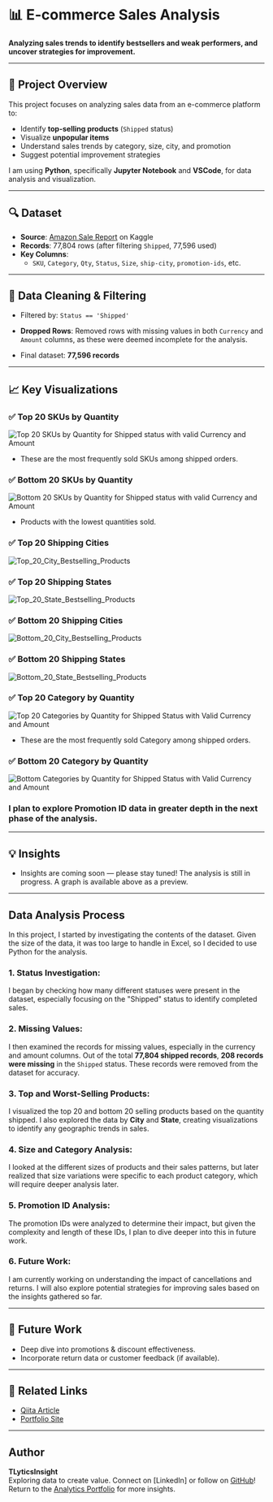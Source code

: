 # 📊 E-commerce Sales Analysis

**Analyzing sales trends to identify bestsellers and weak performers, and uncover strategies for improvement.**

---

## 📌 Project Overview

This project focuses on analyzing sales data from an e-commerce platform to:

- Identify **top-selling products** (`Shipped` status)
- Visualize **unpopular items**
- Understand sales trends by category, size, city, and promotion
- Suggest potential improvement strategies

I am using **Python**, specifically **Jupyter Notebook** and **VSCode**, for data analysis and visualization.

---

## 🔍 Dataset

- **Source**: [Amazon Sale Report](https://www.kaggle.com/datasets) on Kaggle
- **Records**: 77,804 rows (after filtering `Shipped`, 77,596 used)
- **Key Columns**:
  - `SKU`, `Category`, `Qty`, `Status`, `Size`, `ship-city`, `promotion-ids`, etc.

---

## 🧹 Data Cleaning & Filtering

- Filtered by: `Status == 'Shipped'`

- **Dropped Rows**: Removed rows with missing values in both `Currency` and `Amount` columns, as these were deemed incomplete for the analysis.

- Final dataset: **77,596 records**

---

## 📈 Key Visualizations

### ✅ Top 20 SKUs by Quantity
![Top 20 SKUs by Quantity for Shipped status with valid Currency and Amount](/ecommerce-sales-analysis/images/Top_20_SKU_Bestselling_Products.png)
- These are the most frequently sold SKUs among shipped orders.

### ✅ Bottom 20 SKUs by Quantity
![Bottom 20 SKUs by Quantity for Shipped status with valid Currency and Amount](/ecommerce-sales-analysis/images/Bottom_20_SKU_Bestselling_Products.png)
- Products with the lowest quantities sold.

### ✅ Top 20 Shipping Cities
![Top_20_City_Bestselling_Products](/ecommerce-sales-analysis/images/Top_20_City_Bestselling_Products.png)
### ✅ Top 20 Shipping States
![Top_20_State_Bestselling_Products](/ecommerce-sales-analysis/images/Top_20_State_Bestselling_Products.png)

### ✅ Bottom 20 Shipping Cities
![Bottom_20_City_Bestselling_Products](/ecommerce-sales-analysis/images/Bottom_20_City_Bestselling_Products.png)
### ✅ Bottom 20 Shipping States
![Bottom_20_State_Bestselling_Products](/ecommerce-sales-analysis/images/Bottom_20_State_Bestselling_Products.png)

### ✅ Top 20 Category by Quantity
![Top 20 Categories by Quantity for Shipped Status with Valid Currency and Amount](/ecommerce-sales-analysis/images/Top_20_Category_Bestselling_Products.png)

- These are the most frequently sold Category among shipped orders.

### ✅ Bottom 20 Category by Quantity
![Bottom Categories by Quantity for Shipped Status with Valid Currency and Amount](/ecommerce-sales-analysis/images/Bottom_20_SKU(Category)_Bestselling_Products.png)

### I plan to explore Promotion ID data in greater depth in the next phase of the analysis.

---

## 💡 Insights

- Insights are coming soon — please stay tuned!
The analysis is still in progress. A graph is available above as a preview.

---

## Data Analysis Process

In this project, I started by investigating the contents of the dataset. Given the size of the data, it was too large to handle in Excel, so I decided to use Python for the analysis.

### 1. **Status Investigation**:
I began by checking how many different statuses were present in the dataset, especially focusing on the "Shipped" status to identify completed sales.

### 2. **Missing Values**:
I then examined the records for missing values, especially in the currency and amount columns. Out of the total **77,804 shipped records**, **208 records were missing** in the `Shipped` status. These records were removed from the dataset for accuracy.

### 3. **Top and Worst-Selling Products**:
I visualized the top 20 and bottom 20 selling products based on the quantity shipped. I also explored the data by **City** and **State**, creating visualizations to identify any geographic trends in sales.

### 4. **Size and Category Analysis**:
I looked at the different sizes of products and their sales patterns, but later realized that size variations were specific to each product category, which will require deeper analysis later.

### 5. **Promotion ID Analysis**:
The promotion IDs were analyzed to determine their impact, but given the complexity and length of these IDs, I plan to dive deeper into this in future work.

### 6. **Future Work**:
I am currently working on understanding the impact of cancellations and returns. I will also explore potential strategies for improving sales based on the insights gathered so far.

---

## 🎯 Future Work

- Deep dive into promotions & discount effectiveness.
- Incorporate return data or customer feedback (if available).

---

## 🔗 Related Links

- [Qiita Article](https://qiita.com/TLyticsInsight)
- [Portfolio Site](https://tlyticsinsight.github.io/Analytics-Portfolio/)

---

## Author

**TLyticsInsight**  
Exploring data to create value. Connect on [LinkedIn] or follow on [GitHub](https://github.com/TLyticsInsight)!  
Return to the [Analytics Portfolio](https://tlyticsinsight.github.io/Analytics-Portfolio/) for more insights.
